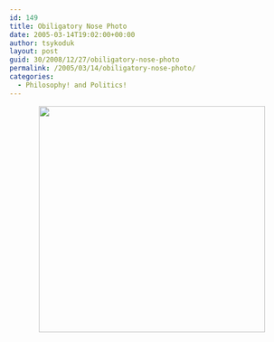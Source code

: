 ```yaml
---
id: 149
title: Obiligatory Nose Photo
date: 2005-03-14T19:02:00+00:00
author: tsykoduk
layout: post
guid: 30/2008/12/27/obiligatory-nose-photo
permalink: /2005/03/14/obiligatory-nose-photo/
categories:
  - Philosophy! and Politics!
---
```

<center><img src=http://nokes.name/photos/albums/userpics/10001/normal_img_1136.jpg width="400" height="400"/></center>
